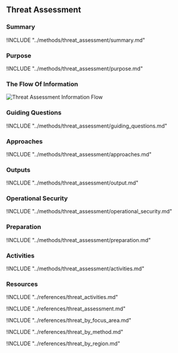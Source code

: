 ## Threat Assessment

### Summary
!INCLUDE "../methods/threat_assessment/summary.md"

### Purpose
!INCLUDE "../methods/threat_assessment/purpose.md"

### The Flow Of Information
![Threat Assessment Information Flow](images/info_flows/threat_assessment.svg)

### Guiding Questions
!INCLUDE "../methods/threat_assessment/guiding_questions.md"

### Approaches
!INCLUDE "../methods/threat_assessment/approaches.md"

### Outputs
!INCLUDE "../methods/threat_assessment/output.md"

### Operational Security
!INCLUDE "../methods/threat_assessment/operational_security.md"

### Preparation
!INCLUDE "../methods/threat_assessment/preparation.md"

### Activities
!INCLUDE "../methods/threat_assessment/activities.md"

### Resources
<div class="greybox">

!INCLUDE "../references/threat_activities.md"

!INCLUDE "../references/threat_assessment.md"

!INCLUDE "../references/threat_by_focus_area.md"

!INCLUDE "../references/threat_by_method.md"

!INCLUDE "../references/threat_by_region.md"
</div>
